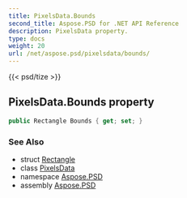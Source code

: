 ```yaml
---
title: PixelsData.Bounds
second_title: Aspose.PSD for .NET API Reference
description: PixelsData property. 
type: docs
weight: 20
url: /net/aspose.psd/pixelsdata/bounds/
---
```

{{< psd/tize >}}
## PixelsData.Bounds property

```csharp
public Rectangle Bounds { get; set; }
```

### See Also

* struct [Rectangle](../../rectangle/)
* class [PixelsData](../)
* namespace [Aspose.PSD](../../pixelsdata/)
* assembly [Aspose.PSD](../../../)


